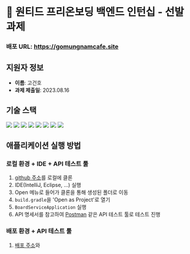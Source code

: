 # 🫵 원티드 프리온보딩 백엔드 인턴십 - 선발 과제

### 배포 URL: https://gomungnamcafe.site

## 지원자 정보
- **이름**: 고건호
- **과제 제출일**: 2023.08.16

## 기술 스택

<img src="https://img.shields.io/badge/springboot-6DB33F?style=badge&logo=springboot&logoColor=white">
<img src="https://img.shields.io/badge/restdocs-6DB33F?style=badge&logo=spring&logoColor=white">
<img src="https://img.shields.io/badge/mysql-4479A1?style=badge&logo=mysql&logoColor=white">
<img src="https://img.shields.io/badge/aws-232F3E?style=badge&logo=amazonaws&logoColor=white">
<img src="https://img.shields.io/badge/ecr-232F3E?style=badge&logo=amazonaws&logoColor=white">
<img src="https://img.shields.io/badge/ecs-232F3E?style=badge&logo=amazonaws&logoColor=white">
<img src="https://img.shields.io/badge/docker-2496ED?style=badge&logo=docker&logoColor=white">
<img src="https://img.shields.io/badge/githubactions-2088FF?style=badge&logo=githubactions&logoColor=white">

## 애플리케이션 실행 방법

### 로컬 환경 + IDE + API 테스트 툴

1. [github 주소](https://github.com/KOKEONHO/wanted-pre-onboarding-backend.git)를 로컬에 클론
2. IDE(IntelliJ, Eclipse, ...) 실행
3. Open 메뉴로 들어가 클론을 통해 생성된 폴더로 이동
4. `build.gradle`을 'Open as Project'로 열기
5. `BoardServiceApplication` 실행
6. API 명세서를 참고하여 [Postman](https://www.postman.com) 같은 API 테스트 툴로 테스트 진행

### 배포 환경 + API 테스트 툴

1. [배포 주소](https://gomungnamcafe.site)와 
